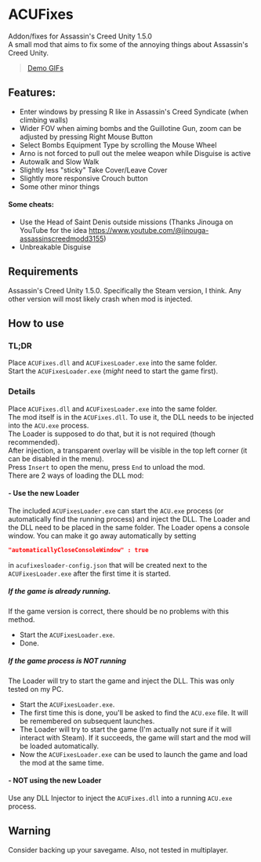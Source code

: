 # ACUFixes
Addon/fixes for Assassin's Creed Unity 1.5.0\
A small mod that aims to fix some of the annoying things about Assassin's Creed Unity.

> <a href="//imgur.com/a/RpFYGXX">Demo GIFs</a>

## Features:
- Enter windows by pressing R like in Assassin's Creed Syndicate (when climbing walls)
- Wider FOV when aiming bombs and the Guillotine Gun, zoom can be adjusted by pressing Right Mouse Button
- Select Bombs Equipment Type by scrolling the Mouse Wheel
- Arno is not forced to pull out the melee weapon while Disguise is active
- Autowalk and Slow Walk
- Slightly less "sticky" Take Cover/Leave Cover
- Slightly more responsive Crouch button
- Some other minor things

#### Some cheats:
- Use the Head of Saint Denis outside missions (Thanks Jinouga on YouTube for the idea https://www.youtube.com/@jinouga-assassinscreedmodd3155)
- Unbreakable Disguise

## Requirements
Assassin's Creed Unity 1.5.0.
Specifically the Steam version, I think.
Any other version will most likely crash when mod is injected.

## How to use
### TL;DR
Place `ACUFixes.dll` and `ACUFixesLoader.exe` into the same folder.  
Start the `ACUFixesLoader.exe` (*might* need to start the game first).  
### Details
Place `ACUFixes.dll` and `ACUFixesLoader.exe` into the same folder.  
The mod itself is in the `ACUFixes.dll`. To use it, the DLL needs to be injected into the `ACU.exe` process.  
The Loader is supposed to do that, but it is not required (though recommended).  
After injection, a transparent overlay will be visible in the top left corner (it can be disabled in the menu).  
Press `Insert` to open the menu, press `End` to unload the mod.  
There are 2 ways of loading the DLL mod:
#### - Use the new Loader
The included `ACUFixesLoader.exe` can start the `ACU.exe` process (or automatically find the running process) and inject the DLL.
The Loader and the DLL need to be placed in the same folder.
The Loader opens a console window. You can make it go away automatically by setting
```json
"automaticallyCloseConsoleWindow" : true
```
in `acufixesloader-config.json` that will be created next to the `ACUFixesLoader.exe` after the first time it is started.
##### If the game is already running.
If the game version is correct, there should be no problems with this method.
- Start the `ACUFixesLoader.exe`.
- Done.
##### If the game process is NOT running
The Loader will try to start the game and inject the DLL. This was only tested on my PC.
- Start the `ACUFixesLoader.exe`.
- The first time this is done, you'll be asked to find the `ACU.exe` file. It will be remembered on subsequent launches.
- The Loader will try to start the game (I'm actually not sure if it will interact with Steam). If it succeeds, the game will start and the mod will be loaded automatically.
- Now the `ACUFixesLoader.exe` can be used to launch the game and load the mod at the same time.
#### - NOT using the new Loader
Use any DLL Injector to inject the `ACUFixes.dll` into a running `ACU.exe` process.

## Warning
Consider backing up your savegame. Also, not tested in multiplayer.
